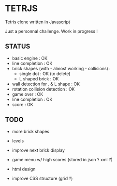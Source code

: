 # TETRJS
Tetris clone written in Javascript

Just a personnal challenge. Work in progress !

## STATUS
- basic engine : OK
- line completion : OK
- brick shapes (with - almost working - collisions) :
	- single dot : OK (to delete)
	- L shaped brick : OK
- wall detection for . & L shape : OK
- rotation collision detection : OK
- game over : OK
- line completion : OK
- score : OK

## TODO
- more brick shapes
- levels

- improve next brick display
- game menu w/ high scores (stored in json ? xml ?)
- html design
- improve CSS structure (grid ?)